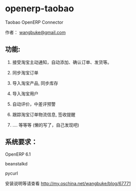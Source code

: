 openerp-taobao
==============

Taobao OpenERP Connector

作者： wangbuke@gmail.com

功能:
------


1. 接受淘宝主动通知，自动添加、确认订单、发货等。


2. 同步淘宝订单


3. 导入淘宝产品, 同步库存


4. 导入淘宝用户


5. 自动评价，中差评预警


6. 跟踪淘宝订单物流信息, 签收提醒


7. .... 等等等 (懒的写了，自己发现吧)


系统要求：
------


OpenERP 6.1

beanstalkd

pycurl


安装说明等请查看 http://my.oschina.net/wangbuke/blog/67771  

